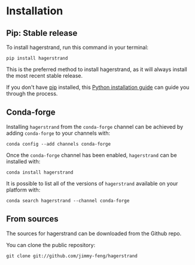 # Installation

## Pip: Stable release

To install hagerstrand, run this command in your terminal:

```
pip install hagerstrand
```

This is the preferred method to install hagerstrand, as it will always install the most recent stable release.

If you don't have [pip](https://pip.pypa.io) installed, this [Python installation guide](http://docs.python-guide.org/en/latest/starting/installation/) can guide you through the process.

## Conda-forge

Installing `hagerstrand` from the `conda-forge` channel can be achieved by adding `conda-forge` to your channels with:

```
conda config --add channels conda-forge
```

Once the `conda-forge` channel has been enabled, `hagerstrand` can be installed with:

```
conda install hagerstrand
```

It is possible to list all of the versions of `hagerstrand` available on your platform with:

```
conda search hagerstrand --channel conda-forge
```

## From sources

The sources for hagerstrand can be downloaded from the Github repo.

You can clone the public repository:

```
git clone git://github.com/jimmy-feng/hagerstrand
```
